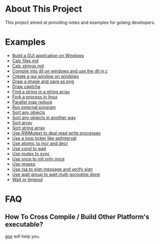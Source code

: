 About This Project
==================
This project aimed at providing notes and examples for golang developers.

Examples
========

<!-- EXAMPLES BEGIN -->
- [Build a GUI application on Windows](./build-a-GUI-application-on-Windows)
- [Calc files md](./calc-files-md)
- [Calc strings md](./calc-strings-md)
- [Compile into dll on windows and use the dll in c](./compile-into-dll-on-windows-and-use-the-dll-in-c)
- [Create a gui window on windows](./create-a-gui-window-on-windows)
- [Draw a image and save as png](./draw-a-image-and-save-as-png)
- [Draw captcha](./draw-captcha)
- [Find a string in a string array](./find-a-string-in-a-string-array)
- [Fork a process in linux](./fork-a-process-in-linux)
- [Parallel map reduce](./parallel-map-reduce)
- [Run external program](./run-external-program)
- [Sort any objects](./sort-any-objects)
- [Sort any objects in another way](./sort-any-objects-in-another-way)
- [Sort array](./sort-array)
- [Sort string array](./sort-string-array)
- [Use RWMutext to deal read write processes](./use-RWMutext-to-deal-read-write-processes)
- [Use a loop ticker  like setInterval](./use-a-loop-ticker--like-setInterval)
- [Use atomic to incr and decr](./use-atomic-to-incr-and-decr)
- [Use cond to wait](./use-cond-to-wait)
- [Use mutex to sync](./use-mutex-to-sync)
- [Use once to init only once](./use-once-to-init-only-once)
- [Use regexp](./use-regexp)
- [Use rsa to sign message and verify sign](./use-rsa-to-sign-message-and-verify-sign)
- [Use wait group to wait multi goroutine done](./use-wait-group-to-wait-multi-goroutine-done)
- [Wait or timeout](./wait-or-timeout)
<!-- EXAMPLES END -->

FAQ
===

How To Cross Compile / Build Other Platform's executable?
--------------------------------------------------------

[gox](https://github.com/mitchellh/gox) will help you.
